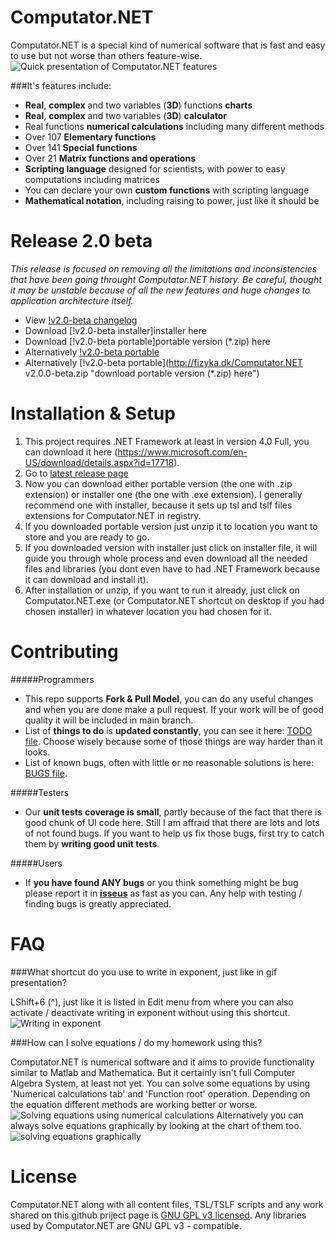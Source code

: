 # Computator.NET
Computator.NET is a special kind of numerical software that is fast and easy to use but not worse than others feature-wise.
![Quick presentation of Computator.NET features](http://fizyka.dk/Computator.NET/quick_presentation.gif "Quick presentation of Computator.NET features")

###It's features include:
* **Real**, **complex** and two variables (**3D**) functions **charts**
* **Real**, **complex** and two variables (**3D**) **calculator**
* Real functions **numerical calculations** including many different methods
* Over 107 **Elementary functions**
* Over 141 **Special functions**
* Over 21 **Matrix functions and operations**  
* **Scripting language** designed for scientists, with power to easy computations including matrices
* You can declare your own **custom functions** with scripting language
* **Mathematical notation**, including raising to power, just like it should be


# Release 2.0 beta
*This release is focused on removing all the limitations and inconsistencies that have been going throught Computator.NET history. Be careful, thought it may be unstable because of all the new features and huge changes to application architecture itself.*
* View [!v2.0-beta changelog](https://github.com/PawelTroka/Computator.NET/releases/tag/v2.0.0-beta "changelog here")
* Download [!v2.0-beta installer]installer here
* Download [!v2.0-beta portable]portable version (*.zip) here
* Alternatively [!v2.0-beta portable](http://fizyka.dk/Computator.NET.Installer%20v2.0.0%20beta.exe "download installer here")
* Alternatively [!v2.0-beta portable](http://fizyka.dk/Computator.NET v2.0.0-beta.zip "download portable version (*.zip) here")

# Installation & Setup
1. This project requires .NET Framework at least in version 4.0 Full, you can download it here (https://www.microsoft.com/en-US/download/details.aspx?id=17718).
2. Go to [latest release page](https://github.com/PawelTroka/Computator.NET/releases/latest)
3. Now you can download either portable version (the one with .zip extension) or installer one (the one with .exe extension). I generally recommend one with installer, because it sets up tsl and tslf files extensions for Computator.NET in registry.
4. If you downloaded portable version just unzip it to location you want to store and you are ready to go.
5. If you downloaded version with installer just click on installer file, it will guide you through whole process and even download all the needed files and libraries (you dont even have to had .NET Framework because it can download and install it).
6. After installation or unzip, if you want to run it already, just click on Computator.NET.exe (or Computator.NET shortcut on desktop if you had chosen installer) in whatever location you had chosen for it.


# Contributing

#####Programmers
* This repo supports **Fork & Pull Model**, you can do any useful changes and when you are done make a pull request. If your work will be of good quality it will be included in main branch.
* List of **things to do** is **updated constantly**, you can see it here: [TODO file](../master/Computator.NET/TODO). Choose wisely because some of those things are way harder than it looks.
* List of known bugs, often with little or no reasonable solutions is here: [BUGS file](../master/Computator.NET/BUGS).

#####Testers
* Our **unit tests coverage is small**, partly because of the fact that there is good chunk of UI code here. Still I am affraid that there are lots and lots of not found bugs. If you want to help us fix those bugs, first try to catch them by **writing good unit tests**.

#####Users
* If **you have found ANY bugs** or you think something might be bug please report it in [**isseus**](https://github.com/PawelTroka/Computator.NET/issues) as fast as you can. Any help with testing / finding bugs is greatly appreciated.


# FAQ
###What shortcut do you use to write in exponent, just like in gif presentation?

LShift+6 (^), just like it is listed in Edit menu from where you can also activate / deactivate writing in exponent without using this shortcut.
![Writing in exponent](http://fizyka.dk/Computator.NET/writing-in-exponent.gif "Writing in exponent")


###How can I solve equations / do my homework using this?

Computator.NET is numerical software and it aims to provide functionality similar to Matlab and Mathematica. But it certainly isn't full Computer Algebra System, at least not yet. You can solve some equations by using 'Numerical calculations tab' and 'Function root' operation. Depending on the equation different methods are working better or worse.
![Solving equations using numerical calculations](http://fizyka.dk/Computator.NET/solving%20equations%20using%20numerical%20calculations.gif "Solving equations using numerical calculations")
Alternatively you can always solve equations graphically by looking at the chart of them too.
![solving equations graphically](http://fizyka.dk/Computator.NET/solving%20equations%20graphically.gif "solving equations graphically")


# License
Computator.NET along with all content files, TSL/TSLF scripts and any work shared on this github priject page is [GNU GPL v3 licensed](../master/LICENSE). Any libraries used by Computator.NET are GNU GPL v3 - compatible.
